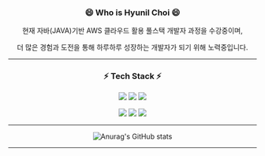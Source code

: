 <div align="center">
  
### 😄 Who is Hyunil Choi 😄
현재 자바(JAVA)기반 AWS 클라우드 활용 풀스택 개발자 과정을 수강중이며,

더 많은 경험과 도전을 통해 하루하루 성장하는 개발자가 되기 위해 노력중입니다. 

-------------
### ⚡ Tech Stack ⚡
<img src="https://img.shields.io/badge/JAVA-6DB33F?style=flat&logo=JAVA&logoColor=Black"/> <img src="https://img.shields.io/badge/Spring-6DB33F?style=flat&logo=Spring&logoColor=DDEEDD"/> <img src="https://img.shields.io/badge/CSS3-1572B6?style=flat&logo=CSS3&logoColor=Black"/>

<img src="https://img.shields.io/badge/HTML5-E34F26?style=flat&logo=HTML5&logoColor=Black"/> <img src="https://img.shields.io/badge/javaScript-F7DE1E?style=flat&logo=JavaScript&logoColor=DDEEDD"/> <img src="https://img.shields.io/badge/Oracle-F80000?style=flat&logo=Oracle&logoColor=Black"/>
<!--<img src="https://img.shields.io/badge/GitHub-181717?style=flat&logo=GitHub&logoColor=Black"/>
-->

-------------

![Anurag's GitHub stats](https://github-readme-stats.vercel.app/api?username=Hyunilll&show_icons=true&theme=gruvbox)

-------------

</div>

